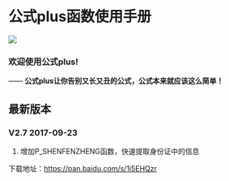 # 公式plus函数使用手册

![](http://mypic.ladeng6666.com/2017-03-04-%E5%85%AC%E5%BC%8FPlus.gif)

### 欢迎使用公式plus!
—— **公式plus让你告别又长又丑的公式，公式本来就应该这么简单！**  

## 最新版本

### V2.7 2017-09-23

1. 增加P_SHENFENZHENG函数，快速提取身份证中的信息

下载地址：<https://pan.baidu.com/s/1i5EHQzr>